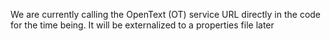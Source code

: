 We are currently calling the OpenText (OT) service URL directly in the code for the time being. It will be externalized to a properties file later
